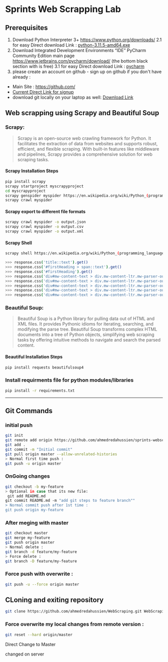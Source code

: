 # Sprints Web Scrapping Lab

## Prerequisites
1. Download Python Interpreter 3+ https://www.python.org/downloads/
  2.1 for easy Direct download Link : [python-3.11.5-amd64.exe](https://www.python.org/ftp/python/3.11.5/python-3.11.5-amd64.exe) 
3. Download Integrated Development Environments “IDE” PyCharm Community Edition main page https://www.jetbrains.com/pycharm/download/  (the bottom black section with is free)
 3.1 for easy Direct download Link : [pycharm](https://www.jetbrains.com/pycharm/download/download-thanks.html?platform=windows&code=PCC)
5. please create an account on github - sign up on github if you don't have already : 
* Main Site : https://github.com/
* [Current Direct Link for signup](https://github.com/signup?ref_cta=Sign+up&ref_loc=header+logged+out&ref_page=%2F&source=header-home)
* download git locally on your laptop as well: [Download Link](https://github.com/git-for-windows/git/releases/download/v2.43.0.windows.1/Git-2.43.0-64-bit.exe)

## Web scrapping using Scrapy and Beautiful Soup
### Scrapy:
> Scrapy is an open-source web crawling framework for Python. It facilitates the extraction of data from websites and supports robust, efficient, and flexible scraping. With built-in features like middleware and pipelines, Scrapy provides a comprehensive solution for web scraping tasks.

#### Scrapy Installation Steps
```bash
pip install scrapy
scrapy startproject myscrapyproject
cd myscrapyproject
scrapy genspider myspider https://en.wikipedia.org/wiki/Python_(programming_language)
scrapy crawl myspider
```

#### Scrapy export to different file formats
```bash
scrapy crawl myspider -o output.json
scrapy crawl myspider -o output.csv
scrapy crawl myspider -o output.xml
```

#### Scrapy Shell
```bash
scrapy shell https://en.wikipedia.org/wiki/Python_(programming_language)

>>> response.css('title::text').get()
>>> response.css('#firstHeading > span::text').get()
>>> response.css('#firstHeading').get()
>>> response.css('div#mw-content-text > div.mw-content-ltr.mw-parser-output > p:nth-child(6)').get()
>>> response.css('div#mw-content-text > div.mw-content-ltr.mw-parser-output > p').getall()
>>> response.css('div#mw-content-text > div.mw-content-ltr.mw-parser-output > p').getall()[4]
>>> response.css('div#mw-content-text > div.mw-content-ltr.mw-parser-output > p').getall()[4].strip().replace('\n', '')
>>> response.css('div#mw-content-text > div.mw-content-ltr.mw-parser-output > p').getall()[4].strip().replace('\n', '')
```

### Beautiful Soup:
> Beautiful Soup is a Python library for pulling data out of HTML and XML files. It provides Pythonic idioms for iterating, searching, and modifying the parse tree. Beautiful Soup transforms complex HTML documents into a tree of Python objects, simplifying web scraping tasks by offering intuitive methods to navigate and search the parsed content.

#### Beautiful Installation Steps
```bash
pip install requests beautifulsoup4
```

### Install requirments file for python modules/libraries
```bash
pip install -r requirements.txt
```

---

## Git Commands
### initial push
```bash
git init
git remote add origin https://github.com/ahmedredahussien/sprints-webscrapping.git
git add .
git commit -m "Initial commit"
git pull origin master --allow-unrelated-histories
> Normal first time push : 
git push -u origin master
```

### OnGoing changes
```bash
git checkout -b my-feature
> Optional in case that its new file:
 git add README.md
git commit README.md -m "add git steps to feature branch"" 
> Normal commit push after 1st time :  
git push origin my-feature
```


### After meging with master
```bash
git checkout master
git merge my-feature
git push origin master
> Normal delete :
git branch -d feature/my-feature
> Force delete :
git branch -D feature/my-feature
```

### Force push with overwrite  : 
```bash
git push -u --force origin master
```

## CLoning and exiting repository
```bash
git clone https://github.com/ahmedredahussien/WebScraping.git WebScraping
```

### Force overwrite my local changes from remote version : 
```bash
git reset --hard origin/master
```
Direct Change to Master

changed on server

